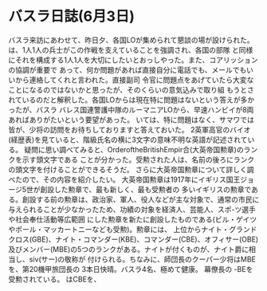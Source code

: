 # バスラ日誌(6月3日)

バスラ来訪にあわせて、昨日夕、各国LOが集められて懇談の場が設けられた。
は、1人1人の兵士がこの作戦を支えていることを強調され、各国の部隊
と同様にそれを構成する1人1人を大切にしたいとおっしやった。また、コアリッションの協調が重要で
あって、何か問題があれば直接自分に電話でも、メールでもいいから連絡してくれと言われた。直接副司
令官に問題点をあげていたら大変なことになるのではないかと思ったが、そのくらいの意気込みで取り組
もうとされているのだと解釈した。各国LOからは現在特に問題はないという答えが多かったが、バスラ
バレス国連警護中隊のルーマニアLOから、早速ハンビイが8両あればありがたいという要望があった。
いては、特に問題はなく、サマワでは皆が、少将の訪問をお待ちしておりますと答えておいた。
2英軍高官のバイオ(経歴表)を見ていると、階級氏名の横に3文字の意味不明な英語が記述されている。
疑問に思い調べてみると、OrderoftheBritishEmpir合(大英帝国勲章)のランクを示す頭文字である
ことが分かった。受勲された人は、名前の後ろにランクの頭文字を付けることができるそうだ。
さらに大英帝国勲章について詳しく調べたので、その内容を紹介したい。
大英帝国勲章は1917年にイギリス国王ジョージ5世が創設した勲章で、最も新しく、最も受勲者の
多いイギリスの勲章である。創設する前の勲章は、政治家、軍人、役人などが主な対象で、通常の市民に
与えられることが少なかったため、功績の対象を経済人、芸能人、スポ-ツ選手や社会奉仕活動等広範囲
にした勲章を新たに創設したものである(ビル・ゲイツやポール・マッカートニーなども受勲)。勲章には、
上位からナイト・グランドクロス(GBE)、ナイト・コマンダー(KBE)、コマンダー(CBE)、オフィサー(OBE)
及びメンバー(MBE)の5つのランクがある。ナイトが付くものが、ナイト爵に相当し、sⅳ(サー)の敬称が
付けられる。ちなみに、師団長のクーパー少将はMBEを、第20機甲旅団長の
3本日快晴。バスラ4名、極めて健康。
幕僚長の
-BEを受勲されている。
はCBEを、
